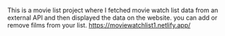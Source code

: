 This is a movie list project where I fetched movie watch list data from an external API and then displayed the data on the website. you can add or remove films from your list.                                                                                                  https://moviewatchlist1.netlify.app/      
 
